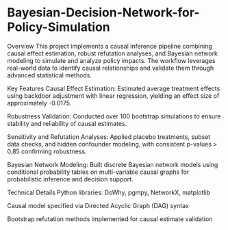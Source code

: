 # Bayesian-Decision-Network-for-Policy-Simulation

Overview
This project implements a causal inference pipeline combining causal effect estimation, robust refutation analyses, and Bayesian network modeling to simulate and analyze policy impacts. The workflow leverages real-world data to identify causal relationships and validate them through advanced statistical methods.

Key Features
Causal Effect Estimation: Estimated average treatment effects using backdoor adjustment with linear regression, yielding an effect size of approximately -0.0175.

Robustness Validation: Conducted over 100 bootstrap simulations to ensure stability and reliability of causal estimates.

Sensitivity and Refutation Analyses: Applied placebo treatments, subset data checks, and hidden confounder modeling, with consistent p-values > 0.85 confirming robustness.

Bayesian Network Modeling: Built discrete Bayesian network models using conditional probability tables on multi-variable causal graphs for probabilistic inference and decision support.

Technical Details
Python libraries: DoWhy, pgmpy, NetworkX, matplotlib

Causal model specified via Directed Acyclic Graph (DAG) syntax

Bootstrap refutation methods implemented for causal estimate validation


